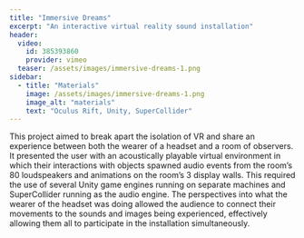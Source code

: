 ```yaml
---
title: "Immersive Dreams"
excerpt: "An interactive virtual reality sound installation"
header:
  video:
    id: 385393860
    provider: vimeo
  teaser: /assets/images/immersive-dreams-1.png
sidebar:
  - title: "Materials"
    image: /assets/images/immersive-dreams-1.png
    image_alt: "materials"
    text: "Oculus Rift, Unity, SuperCollider"
---
```


This project aimed to break apart the isolation of VR and share an experience between both the wearer of a headset and a room of observers. It presented the user with an acoustically playable virtual environment in which their interactions with objects spawned audio events from the room’s 80 loudspeakers and animations on the room’s 3 display walls. This required the use of several Unity game engines running on separate machines and SuperCollider running as the audio engine. The perspectives into what the wearer of the headset was doing allowed the audience to connect their movements to the sounds and images being experienced, effectively allowing them all to participate in the installation simultaneously.
